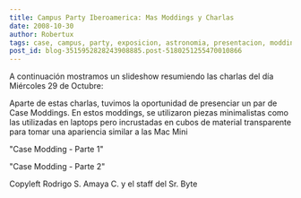 ```yaml
---
title: Campus Party Iberoamerica: Mas Moddings y Charlas
date: 2008-10-30
author: Robertux
tags: case, campus, party, exposicion, astronomia, presentacion, modding, charla
post_id: blog-3515952828243908885.post-5180251255470010866
---
```


A continuación mostramos un slideshow resumiendo las charlas del día Miércoles 29 de Octubre:

Aparte de estas charlas, tuvimos la oportunidad de presenciar un par de Case Moddings. En estos moddings, se utilizaron piezas minimalistas como las utilizadas en laptops pero incrustadas en cubos de material transparente para tomar una apariencia similar a las Mac Mini

"Case Modding - Parte
1"

"Case Modding - Parte
2"

Copyleft Rodrigo S. Amaya C. y el staff del Sr. Byte